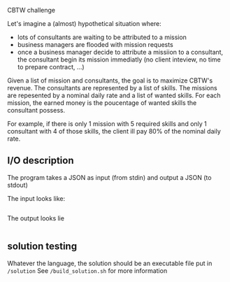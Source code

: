 CBTW challenge


Let's imagine a (almost) hypothetical situation where:

 * lots of consultants are waiting to be attributed to a mission
 * business managers are flooded with mission requests
 * once a business manager decide to attribute a missiion to a consultant, the
   consultant begin its mission immediatly (no client inteview, no time to
   prepare contract, ...)

Given a list of mission and consultants, the goal is to maximize CBTW's revenue.
The consultants are represented by a list of skills.
The missions are repesented by a nominal daily rate and a list of wanted skills.
For each mission, the earned money is the poucentage of wanted skills the consultant possess.

For example, if there is only  1 mission with 5 required skills and
only 1 consultant with 4 of those skills, the client ill pay 80% of the nominal
daily rate.


## I/O description

The program takes a JSON as input (from stdin) and output a JSON (to stdout)

The input looks like:

```JSON


```

The output looks lie

```JSON
```

## solution testing

Whatever the language, the solution should be an executable file put in
`/solution`
See `/build_solution.sh` for more information
